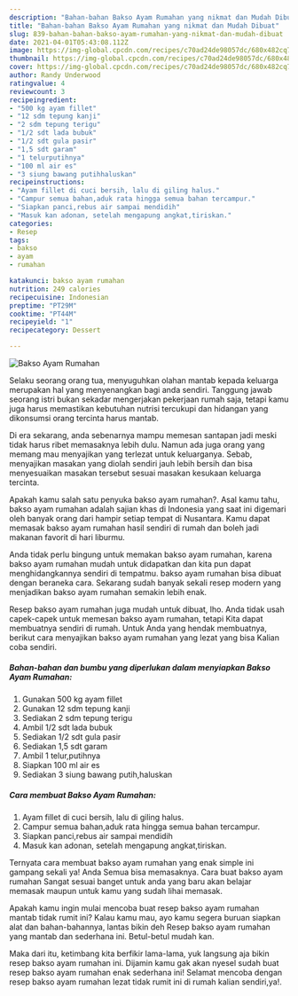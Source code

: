 ```yaml
---
description: "Bahan-bahan Bakso Ayam Rumahan yang nikmat dan Mudah Dibuat"
title: "Bahan-bahan Bakso Ayam Rumahan yang nikmat dan Mudah Dibuat"
slug: 839-bahan-bahan-bakso-ayam-rumahan-yang-nikmat-dan-mudah-dibuat
date: 2021-04-01T05:43:08.112Z
image: https://img-global.cpcdn.com/recipes/c70ad24de98057dc/680x482cq70/bakso-ayam-rumahan-foto-resep-utama.jpg
thumbnail: https://img-global.cpcdn.com/recipes/c70ad24de98057dc/680x482cq70/bakso-ayam-rumahan-foto-resep-utama.jpg
cover: https://img-global.cpcdn.com/recipes/c70ad24de98057dc/680x482cq70/bakso-ayam-rumahan-foto-resep-utama.jpg
author: Randy Underwood
ratingvalue: 4
reviewcount: 3
recipeingredient:
- "500 kg ayam fillet"
- "12 sdm tepung kanji"
- "2 sdm tepung terigu"
- "1/2 sdt lada bubuk"
- "1/2 sdt gula pasir"
- "1,5 sdt garam"
- "1 telurputihnya"
- "100 ml air es"
- "3 siung bawang putihhaluskan"
recipeinstructions:
- "Ayam fillet di cuci bersih, lalu di giling halus."
- "Campur semua bahan,aduk rata hingga semua bahan tercampur."
- "Siapkan panci,rebus air sampai mendidih"
- "Masuk kan adonan, setelah mengapung angkat,tiriskan."
categories:
- Resep
tags:
- bakso
- ayam
- rumahan

katakunci: bakso ayam rumahan 
nutrition: 249 calories
recipecuisine: Indonesian
preptime: "PT29M"
cooktime: "PT44M"
recipeyield: "1"
recipecategory: Dessert

---
```



![Bakso Ayam Rumahan](https://img-global.cpcdn.com/recipes/c70ad24de98057dc/680x482cq70/bakso-ayam-rumahan-foto-resep-utama.jpg)

Selaku seorang orang tua, menyuguhkan olahan mantab kepada keluarga merupakan hal yang menyenangkan bagi anda sendiri. Tanggung jawab seorang istri bukan sekadar mengerjakan pekerjaan rumah saja, tetapi kamu juga harus memastikan kebutuhan nutrisi tercukupi dan hidangan yang dikonsumsi orang tercinta harus mantab.

Di era  sekarang, anda sebenarnya mampu memesan santapan jadi meski tidak harus ribet memasaknya lebih dulu. Namun ada juga orang yang memang mau menyajikan yang terlezat untuk keluarganya. Sebab, menyajikan masakan yang diolah sendiri jauh lebih bersih dan bisa menyesuaikan masakan tersebut sesuai masakan kesukaan keluarga tercinta. 



Apakah kamu salah satu penyuka bakso ayam rumahan?. Asal kamu tahu, bakso ayam rumahan adalah sajian khas di Indonesia yang saat ini digemari oleh banyak orang dari hampir setiap tempat di Nusantara. Kamu dapat memasak bakso ayam rumahan hasil sendiri di rumah dan boleh jadi makanan favorit di hari liburmu.

Anda tidak perlu bingung untuk memakan bakso ayam rumahan, karena bakso ayam rumahan mudah untuk didapatkan dan kita pun dapat menghidangkannya sendiri di tempatmu. bakso ayam rumahan bisa dibuat dengan beraneka cara. Sekarang sudah banyak sekali resep modern yang menjadikan bakso ayam rumahan semakin lebih enak.

Resep bakso ayam rumahan juga mudah untuk dibuat, lho. Anda tidak usah capek-capek untuk memesan bakso ayam rumahan, tetapi Kita dapat membuatnya sendiri di rumah. Untuk Anda yang hendak membuatnya, berikut cara menyajikan bakso ayam rumahan yang lezat yang bisa Kalian coba sendiri.

<!--inarticleads1-->

##### Bahan-bahan dan bumbu yang diperlukan dalam menyiapkan Bakso Ayam Rumahan:

1. Gunakan 500 kg ayam fillet
1. Gunakan 12 sdm tepung kanji
1. Sediakan 2 sdm tepung terigu
1. Ambil 1/2 sdt lada bubuk
1. Sediakan 1/2 sdt gula pasir
1. Sediakan 1,5 sdt garam
1. Ambil 1 telur,putihnya
1. Siapkan 100 ml air es
1. Sediakan 3 siung bawang putih,haluskan




<!--inarticleads2-->

##### Cara membuat Bakso Ayam Rumahan:

1. Ayam fillet di cuci bersih, lalu di giling halus.
1. Campur semua bahan,aduk rata hingga semua bahan tercampur.
1. Siapkan panci,rebus air sampai mendidih
1. Masuk kan adonan, setelah mengapung angkat,tiriskan.




Ternyata cara membuat bakso ayam rumahan yang enak simple ini gampang sekali ya! Anda Semua bisa memasaknya. Cara buat bakso ayam rumahan Sangat sesuai banget untuk anda yang baru akan belajar memasak maupun untuk kamu yang sudah lihai memasak.

Apakah kamu ingin mulai mencoba buat resep bakso ayam rumahan mantab tidak rumit ini? Kalau kamu mau, ayo kamu segera buruan siapkan alat dan bahan-bahannya, lantas bikin deh Resep bakso ayam rumahan yang mantab dan sederhana ini. Betul-betul mudah kan. 

Maka dari itu, ketimbang kita berfikir lama-lama, yuk langsung aja bikin resep bakso ayam rumahan ini. Dijamin kamu gak akan nyesel sudah buat resep bakso ayam rumahan enak sederhana ini! Selamat mencoba dengan resep bakso ayam rumahan lezat tidak rumit ini di rumah kalian sendiri,ya!.

